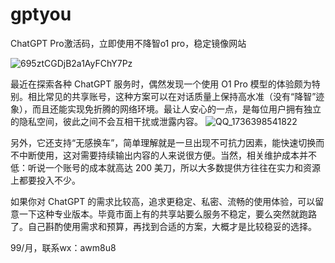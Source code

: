 # gptyou
ChatGPT Pro激活码，立即使用不降智o1 pro，稳定镜像网站

![695ztCGDjB2a1AyFChY7Pz](https://github.com/user-attachments/assets/be342d17-350c-40a9-b5f4-728a13ab4ffb)

最近在探索各种 ChatGPT 服务时，偶然发现一个使用 O1 Pro 模型的体验颇为特别。相比常见的共享账号，这种方案可以在对话质量上保持高水准（没有“降智”迹象），而且还能实现免折腾的网络环境。最让人安心的一点，是每位用户拥有独立的隐私空间，彼此之间不会互相干扰或泄露内容。
![QQ_1736398541822](https://github.com/user-attachments/assets/13c8f971-be8d-4e21-8fa4-ba65fc55cb1c)

另外，它还支持“无感换车”，简单理解就是一旦出现不可抗力因素，能快速切换而不中断使用，这对需要持续输出内容的人来说很方便。当然，相关维护成本并不低：听说一个账号的成本就高达 200 美刀，所以大多数提供方往往在实力和资源上都要投入不少。

如果你对 ChatGPT 的需求比较高，追求更稳定、私密、流畅的使用体验，可以留意一下这种专业版本。毕竟市面上有的共享站要么服务不稳定，要么突然就跑路了。自己斟酌使用需求和预算，再找到合适的方案，大概才是比较稳妥的选择。

99/月，联系wx：awm8u8
